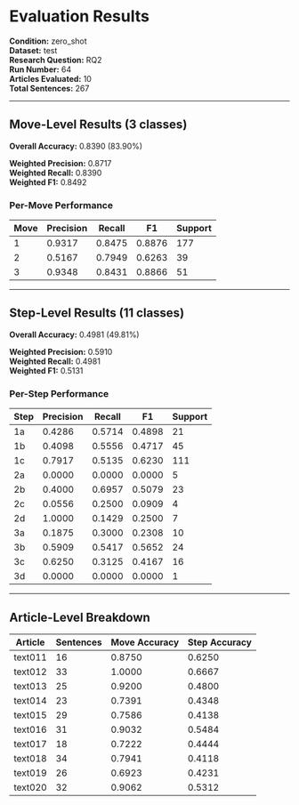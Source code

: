# Evaluation Results

**Condition:** zero_shot  
**Dataset:** test  
**Research Question:** RQ2  
**Run Number:** 64  
**Articles Evaluated:** 10  
**Total Sentences:** 267  

---

## Move-Level Results (3 classes)

**Overall Accuracy:** 0.8390 (83.90%)  

**Weighted Precision:** 0.8717  
**Weighted Recall:** 0.8390  
**Weighted F1:** 0.8492  

### Per-Move Performance

| Move | Precision | Recall | F1 | Support |
|------|-----------|--------|----|---------|
| 1 | 0.9317 | 0.8475 | 0.8876 | 177 |
| 2 | 0.5167 | 0.7949 | 0.6263 | 39 |
| 3 | 0.9348 | 0.8431 | 0.8866 | 51 |

---

## Step-Level Results (11 classes)

**Overall Accuracy:** 0.4981 (49.81%)  

**Weighted Precision:** 0.5910  
**Weighted Recall:** 0.4981  
**Weighted F1:** 0.5131  

### Per-Step Performance

| Step | Precision | Recall | F1 | Support |
|------|-----------|--------|----|---------|
| 1a | 0.4286 | 0.5714 | 0.4898 | 21 |
| 1b | 0.4098 | 0.5556 | 0.4717 | 45 |
| 1c | 0.7917 | 0.5135 | 0.6230 | 111 |
| 2a | 0.0000 | 0.0000 | 0.0000 | 5 |
| 2b | 0.4000 | 0.6957 | 0.5079 | 23 |
| 2c | 0.0556 | 0.2500 | 0.0909 | 4 |
| 2d | 1.0000 | 0.1429 | 0.2500 | 7 |
| 3a | 0.1875 | 0.3000 | 0.2308 | 10 |
| 3b | 0.5909 | 0.5417 | 0.5652 | 24 |
| 3c | 0.6250 | 0.3125 | 0.4167 | 16 |
| 3d | 0.0000 | 0.0000 | 0.0000 | 1 |

---

## Article-Level Breakdown

| Article | Sentences | Move Accuracy | Step Accuracy |
|---------|-----------|---------------|---------------|
| text011 | 16 | 0.8750 | 0.6250 |
| text012 | 33 | 1.0000 | 0.6667 |
| text013 | 25 | 0.9200 | 0.4800 |
| text014 | 23 | 0.7391 | 0.4348 |
| text015 | 29 | 0.7586 | 0.4138 |
| text016 | 31 | 0.9032 | 0.5484 |
| text017 | 18 | 0.7222 | 0.4444 |
| text018 | 34 | 0.7941 | 0.4118 |
| text019 | 26 | 0.6923 | 0.4231 |
| text020 | 32 | 0.9062 | 0.5312 |
